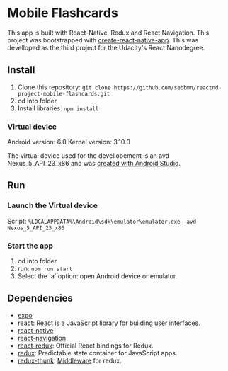 # Mobile Flashcards

This app is built with React-Native, Redux and React Navigation. This project was bootstrapped with [create-react-native-app](https://github.com/react-community/create-react-native-app).
This was develloped as the third project for the Udacity's React Nanodegree.

## Install

1. Clone this repository: `git clone https://github.com/sebbmn/reactnd-project-mobile-flashcards.git`
2. cd into folder
3. Install libraries: `npm install`

### Virtual device

Android version: 6.0
Kernel version: 3.10.0

The virtual device used for the devellopement is an avd Nexus_5_API_23_x86 and was [created with Android Studio](https://developer.android.com/studio/run/managing-avds.html).


## Run

### Launch the Virtual device

Script: `%LOCALAPPDATA%\Android\sdk\emulator\emulator.exe -avd Nexus_5_API_23_x86`

### Start the app

1. cd into folder
2. run: `npm run start`
3. Select the 'a' option: open Android device or emulator.

## Dependencies

- [expo]()
- [react](https://github.com/facebook/react): React is a JavaScript library for building user interfaces.
- [react-native]()
- [react-navigation]()
- [react-redux](https://github.com/reactjs/react-redux): Official React bindings for Redux.
- [redux](https://github.com/reactjs/redux): Predictable state container for JavaScript apps.
- [redux-thunk](https://github.com/gaearon/redux-thunk): [Middleware](https://redux.js.org/docs/advanced/Middleware.html) for redux.

